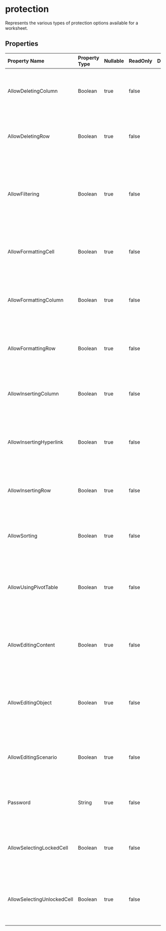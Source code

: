 # **protection**

Represents the various types of protection options available for a worksheet.             

## **Properties**

| Property Name | Property Type | Nullable |  ReadOnly | DefaultValue | Description | 
| :- | :- | :- |:- |  :- | :- |
|AllowDeletingColumn|Boolean|true|false |  |Represents if the deletion of columns is allowed on a protected worksheet. |
|AllowDeletingRow|Boolean|true|false |  |Represents if the deletion of rows is allowed on a protected worksheet. |
|AllowFiltering|Boolean|true|false |  |Represents if the user is allowed to make use of an AutoFilter that was created before the sheet was protected. |
|AllowFormattingCell|Boolean|true|false |  |Represents if the formatting of cells is allowed on a protected worksheet. |
|AllowFormattingColumn|Boolean|true|false |  |Represents if the formatting of columns is allowed on a protected worksheet |
|AllowFormattingRow|Boolean|true|false |  |Represents if the formatting of rows is allowed on a protected worksheet |
|AllowInsertingColumn|Boolean|true|false |  |Represents if the insertion of columns is allowed on a protected worksheet |
|AllowInsertingHyperlink|Boolean|true|false |  |Represents if the insertion of hyperlinks is allowed on a protected worksheet |
|AllowInsertingRow|Boolean|true|false |  |Represents if the insertion of rows is allowed on a protected worksheet |
|AllowSorting|Boolean|true|false |  |Represents if the sorting option is allowed on a protected worksheet. |
|AllowUsingPivotTable|Boolean|true|false |  |Represents if the user is allowed to manipulate pivot tables on a protected worksheet. |
|AllowEditingContent|Boolean|true|false |  |Represents if the user is allowed to edit contents of locked cells on a protected worksheet. |
|AllowEditingObject|Boolean|true|false |  |Represents if the user is allowed to manipulate drawing objects on a protected worksheet. |
|AllowEditingScenario|Boolean|true|false |  |Represents if the user is allowed to edit scenarios on a protected worksheet. |
|Password|String|true|false |  |Represents the password to protect the worksheet. |
|AllowSelectingLockedCell|Boolean|true|false |  |Represents if the user is allowed to select locked cells on a protected worksheet. |
|AllowSelectingUnlockedCell|Boolean|true|false |  |Represents if the user is allowed to select unlocked cells on a protected worksheet. |


